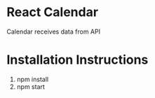 # React Calendar

Calendar receives data from API

# Installation Instructions
1. npm install
2. npm start
